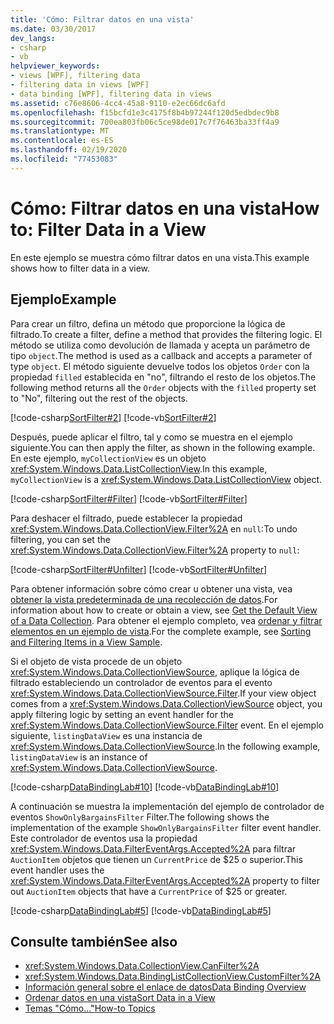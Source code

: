 ```yaml
---
title: 'Cómo: Filtrar datos en una vista'
ms.date: 03/30/2017
dev_langs:
- csharp
- vb
helpviewer_keywords:
- views [WPF], filtering data
- filtering data in views [WPF]
- data binding [WPF], filtering data in views
ms.assetid: c76e8606-4cc4-45a8-9110-e2ec66dc6afd
ms.openlocfilehash: f15bcfd1e3c4175f8b4b97244f120d5edbdec9b8
ms.sourcegitcommit: 700ea803fb06c5ce98de017c7f76463ba33ff4a9
ms.translationtype: MT
ms.contentlocale: es-ES
ms.lasthandoff: 02/19/2020
ms.locfileid: "77453083"
---
```

# <a name="how-to-filter-data-in-a-view"></a><span data-ttu-id="c37bd-102">Cómo: Filtrar datos en una vista</span><span class="sxs-lookup"><span data-stu-id="c37bd-102">How to: Filter Data in a View</span></span>
<span data-ttu-id="c37bd-103">En este ejemplo se muestra cómo filtrar datos en una vista.</span><span class="sxs-lookup"><span data-stu-id="c37bd-103">This example shows how to filter data in a view.</span></span>  
  
## <a name="example"></a><span data-ttu-id="c37bd-104">Ejemplo</span><span class="sxs-lookup"><span data-stu-id="c37bd-104">Example</span></span>  
 <span data-ttu-id="c37bd-105">Para crear un filtro, defina un método que proporcione la lógica de filtrado.</span><span class="sxs-lookup"><span data-stu-id="c37bd-105">To create a filter, define a method that provides the filtering logic.</span></span> <span data-ttu-id="c37bd-106">El método se utiliza como devolución de llamada y acepta un parámetro de tipo `object`.</span><span class="sxs-lookup"><span data-stu-id="c37bd-106">The method is used as a callback and accepts a parameter of type `object`.</span></span> <span data-ttu-id="c37bd-107">El método siguiente devuelve todos los objetos `Order` con la propiedad `filled` establecida en "no", filtrando el resto de los objetos.</span><span class="sxs-lookup"><span data-stu-id="c37bd-107">The following method returns all the `Order` objects with the `filled` property set to "No", filtering out the rest of the objects.</span></span>  
  
 [!code-csharp[SortFilter#2](~/samples/snippets/csharp/VS_Snippets_Wpf/SortFilter/CSharp/Page1.xaml.cs#2)]
 [!code-vb[SortFilter#2](~/samples/snippets/visualbasic/VS_Snippets_Wpf/SortFilter/VisualBasic/Page1.xaml.vb#2)]  
  
 <span data-ttu-id="c37bd-108">Después, puede aplicar el filtro, tal y como se muestra en el ejemplo siguiente.</span><span class="sxs-lookup"><span data-stu-id="c37bd-108">You can then apply the filter, as shown in the following example.</span></span> <span data-ttu-id="c37bd-109">En este ejemplo, `myCollectionView` es un objeto <xref:System.Windows.Data.ListCollectionView>.</span><span class="sxs-lookup"><span data-stu-id="c37bd-109">In this example, `myCollectionView` is a <xref:System.Windows.Data.ListCollectionView> object.</span></span>  
  
 [!code-csharp[SortFilter#Filter](~/samples/snippets/csharp/VS_Snippets_Wpf/SortFilter/CSharp/Page1.xaml.cs#filter)]
 [!code-vb[SortFilter#Filter](~/samples/snippets/visualbasic/VS_Snippets_Wpf/SortFilter/VisualBasic/Page1.xaml.vb#filter)]  
  
 <span data-ttu-id="c37bd-110">Para deshacer el filtrado, puede establecer la propiedad <xref:System.Windows.Data.CollectionView.Filter%2A> en `null`:</span><span class="sxs-lookup"><span data-stu-id="c37bd-110">To undo filtering, you can set the <xref:System.Windows.Data.CollectionView.Filter%2A> property to `null`:</span></span>  
  
 [!code-csharp[SortFilter#Unfilter](~/samples/snippets/csharp/VS_Snippets_Wpf/SortFilter/CSharp/Page1.xaml.cs#unfilter)]
 [!code-vb[SortFilter#Unfilter](~/samples/snippets/visualbasic/VS_Snippets_Wpf/SortFilter/VisualBasic/Page1.xaml.vb#unfilter)]  
  
 <span data-ttu-id="c37bd-111">Para obtener información sobre cómo crear u obtener una vista, vea [obtener la vista predeterminada de una recolección de datos](how-to-get-the-default-view-of-a-data-collection.md).</span><span class="sxs-lookup"><span data-stu-id="c37bd-111">For information about how to create or obtain a view, see [Get the Default View of a Data Collection](how-to-get-the-default-view-of-a-data-collection.md).</span></span> <span data-ttu-id="c37bd-112">Para obtener el ejemplo completo, vea [ordenar y filtrar elementos en un ejemplo de vista](https://github.com/Microsoft/WPF-Samples/tree/master/Data%20Binding/SortFilter).</span><span class="sxs-lookup"><span data-stu-id="c37bd-112">For the complete example, see [Sorting and Filtering Items in a View Sample](https://github.com/Microsoft/WPF-Samples/tree/master/Data%20Binding/SortFilter).</span></span>  
  
 <span data-ttu-id="c37bd-113">Si el objeto de vista procede de un objeto <xref:System.Windows.Data.CollectionViewSource>, aplique la lógica de filtrado estableciendo un controlador de eventos para el evento <xref:System.Windows.Data.CollectionViewSource.Filter>.</span><span class="sxs-lookup"><span data-stu-id="c37bd-113">If your view object comes from a <xref:System.Windows.Data.CollectionViewSource> object, you apply filtering logic by setting an event handler for the <xref:System.Windows.Data.CollectionViewSource.Filter> event.</span></span> <span data-ttu-id="c37bd-114">En el ejemplo siguiente, `listingDataView` es una instancia de <xref:System.Windows.Data.CollectionViewSource>.</span><span class="sxs-lookup"><span data-stu-id="c37bd-114">In the following example, `listingDataView` is an instance of <xref:System.Windows.Data.CollectionViewSource>.</span></span>  
  
 [!code-csharp[DataBindingLab#10](~/samples/snippets/csharp/VS_Snippets_Wpf/DataBindingLab/CSharp/MainWindow.xaml.cs#10)]
 [!code-vb[DataBindingLab#10](~/samples/snippets/visualbasic/VS_Snippets_Wpf/DataBindingLab/VisualBasic/MainWindow.xaml.vb#10)]  
  
 <span data-ttu-id="c37bd-115">A continuación se muestra la implementación del ejemplo de controlador de eventos `ShowOnlyBargainsFilter` Filter.</span><span class="sxs-lookup"><span data-stu-id="c37bd-115">The following shows the implementation of the example `ShowOnlyBargainsFilter` filter event handler.</span></span> <span data-ttu-id="c37bd-116">Este controlador de eventos usa la propiedad <xref:System.Windows.Data.FilterEventArgs.Accepted%2A> para filtrar `AuctionItem` objetos que tienen un `CurrentPrice` de $25 o superior.</span><span class="sxs-lookup"><span data-stu-id="c37bd-116">This event handler uses the <xref:System.Windows.Data.FilterEventArgs.Accepted%2A> property to filter out `AuctionItem` objects that have a `CurrentPrice` of $25 or greater.</span></span>  
  
 [!code-csharp[DataBindingLab#5](~/samples/snippets/csharp/VS_Snippets_Wpf/DataBindingLab/CSharp/MainWindow.xaml.cs#5)]
 [!code-vb[DataBindingLab#5](~/samples/snippets/visualbasic/VS_Snippets_Wpf/DataBindingLab/VisualBasic/MainWindow.xaml.vb#5)]  
  
## <a name="see-also"></a><span data-ttu-id="c37bd-117">Consulte también</span><span class="sxs-lookup"><span data-stu-id="c37bd-117">See also</span></span>

- <xref:System.Windows.Data.CollectionView.CanFilter%2A>
- <xref:System.Windows.Data.BindingListCollectionView.CustomFilter%2A>
- [<span data-ttu-id="c37bd-118">Información general sobre el enlace de datos</span><span class="sxs-lookup"><span data-stu-id="c37bd-118">Data Binding Overview</span></span>](../../../desktop-wpf/data/data-binding-overview.md)
- [<span data-ttu-id="c37bd-119">Ordenar datos en una vista</span><span class="sxs-lookup"><span data-stu-id="c37bd-119">Sort Data in a View</span></span>](how-to-sort-data-in-a-view.md)
- [<span data-ttu-id="c37bd-120">Temas "Cómo..."</span><span class="sxs-lookup"><span data-stu-id="c37bd-120">How-to Topics</span></span>](data-binding-how-to-topics.md)
